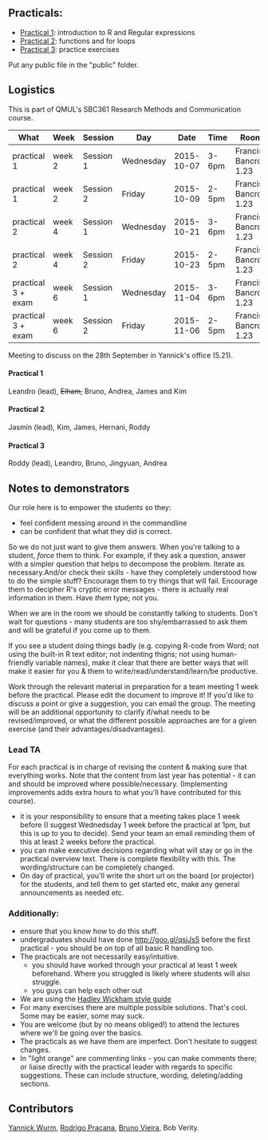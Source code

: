 ## Practicals:

* [Practical 1](/2015/practical1): introduction to R and Regular expressions
* [Practical 2](/2015/practical2): functions and for loops
* [Practical 3](/2015/practical3): practice exercises

Put any public file in the "public" folder.

## Logistics

This is part of QMUL's SBC361 Research Methods and Communication course.

|What|Week|Session|Day|Date|Time|Room|
|----|----|-------|---|----|----|----|
|practical 1|week 2|Session 1|Wednesday|2015-10-07|3-6pm|Francis Bancroft 1.23|
|practical 1|week 2|Session 2|Friday|2015-10-09|2-5pm|Francis Bancroft 1.23|
|practical 2|week 4|Session 1|Wednesday|2015-10-21|3-6pm|Francis Bancroft 1.23|
|practical 2|week 4|Session 2|Friday|2015-10-23|2-5pm|Francis Bancroft 1.23|
|practical 3 + exam|week 6|Session 1|Wednesday|2015-11-04|3-6pm|Francis Bancroft 1.23|
|practical 3 + exam|week 6|Session 2|Friday|2015-11-06|2-5pm|Francis Bancroft 1.23|

Meeting to discuss on the 28th September in Yannick's office (5.21).

#### Practical 1
Leandro (lead), ~~Elham,~~ Bruno, Andrea, James and Kim

#### Practical 2
Jasmin (lead), Kim, James, Hernani, Roddy

#### Practical 3
Roddy (lead), Leandro, Bruno, Jingyuan, Andrea

## Notes to demonstrators

Our role here is to empower the students so they:
   * feel confident messing around in the commandline
   * can be confident that what they did is correct.

So we do not just want to give them answers. When you're talking to a student, *force* them to think. For example, if they ask a question, answer with a simpler question that helps to decompose the problem. Iterate as necessary.And/or check their skills - have they completely understood how to do the simple stuff? Encourage them to try things that will fail. Encourage them to decipher R's cryptic error messages - there is actually real information in them. Have *them* type; not you.

When we are in the room we should be constantly talking to students. Don't wait for questions - many students are too shy/embarrassed to ask them and will be grateful if you come up to them.

If you see a student doing things badly (e.g. copying R-code from Word; not using the built-in R text editor; not indenting thigns; not using human-friendly variable names), make it clear that there are better ways that will make it easier for you & them to write/read/understand/learn/be productive.

Work through the relevant material in preparation for a team meeting 1 week before the practical. Please edit the document to improve it! If you'd like to discuss a point or give a suggestion, you can email the group. The meeting will be an additional opportunity to clarify if/what needs to be revised/improved, or what the different possible approaches are for a given exercise (and their advantages/disadvantages).

### Lead TA
For each practical is in charge of revising the content & making sure that everything works. Note that the content from last year has potential - it can and should be improved where possible/necessary.  (Implementing improvements adds extra hours to what you'll have contributed for this course).

* it is your responsibility to ensure that a meeting takes place 1 week before (I suggest Wednedsday 1 week before the practical at 1pm, but this is up to you to decide). Send your team an email reminding them of this at least 2 weeks before the practical.
* you can make executive decisions regarding what will stay or go in the practical overview text. There is complete flexibility with this. The wording/structure can be completely changed.
* On day of practical, you'll write the short url on the board (or projector) for the students, and tell them to get started etc, make any general announcements as needed etc.

### Additionally:
* ensure that you know how to do this stuff.
* undergraduates should have done  http://goo.gl/qsjJs5 before the first practical - you should be on top of all basic R handling too.
* The practicals are not necessarily easy/intuitive.
  * you should have worked through your practical at least 1 week beforehand. Where you struggled is likely where students will also struggle.
  * you guys can help each other out
* We are using the [Hadley Wickham style guide](http://adv-r.had.co.nz/Style.html)
* For many exercises there are multiple possible solutions. That's cool. Some may be easier, some may suck.
* You are welcome (but by no means obliged!) to attend the lectures where we'll be going over the basics.
* The practicals as we have them are imperfect. Don't hesitate to suggest changes.
* In "light orange" are commenting links - you can make comments there; or liaise directly with the practical leader with regards to specific suggestions. These can include structure, wording, deleting/adding sections.

## Contributors

[Yannick Wurm](http://yannick.poulet.org), [Rodrigo Pracana](http://www.sbcs.qmul.ac.uk/staff/rodrigopracana.html), [Bruno Vieira](https://github.com/bmpvieira), Bob Verity.
